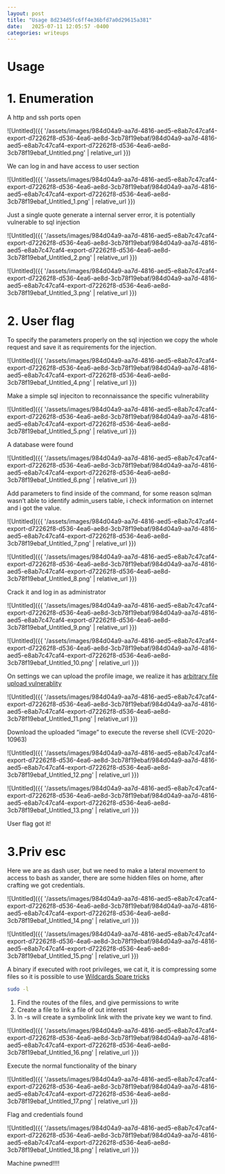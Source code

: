 ```yaml
---
layout: post
title: "Usage 8d234d5fc6ff4e36bfd7a0d29615a381"
date:   2025-07-11 12:05:57 -0400
categories: writeups
---
```


# Usage

# 1. Enumeration

A http and ssh ports open

![Untitled]({{ '/assets/images/984d04a9-aa7d-4816-aed5-e8ab7c47caf4-export-d72262f8-d536-4ea6-ae8d-3cb78f19ebaf/984d04a9-aa7d-4816-aed5-e8ab7c47caf4-export-d72262f8-d536-4ea6-ae8d-3cb78f19ebaf_Untitled.png' | relative_url }})

We can log in and have access to user section 

![Untitled]({{ '/assets/images/984d04a9-aa7d-4816-aed5-e8ab7c47caf4-export-d72262f8-d536-4ea6-ae8d-3cb78f19ebaf/984d04a9-aa7d-4816-aed5-e8ab7c47caf4-export-d72262f8-d536-4ea6-ae8d-3cb78f19ebaf_Untitled_1.png' | relative_url }})

Just a single quote generate a internal server error, it is potentially vulnerable to sql injection

![Untitled]({{ '/assets/images/984d04a9-aa7d-4816-aed5-e8ab7c47caf4-export-d72262f8-d536-4ea6-ae8d-3cb78f19ebaf/984d04a9-aa7d-4816-aed5-e8ab7c47caf4-export-d72262f8-d536-4ea6-ae8d-3cb78f19ebaf_Untitled_2.png' | relative_url }})

![Untitled]({{ '/assets/images/984d04a9-aa7d-4816-aed5-e8ab7c47caf4-export-d72262f8-d536-4ea6-ae8d-3cb78f19ebaf/984d04a9-aa7d-4816-aed5-e8ab7c47caf4-export-d72262f8-d536-4ea6-ae8d-3cb78f19ebaf_Untitled_3.png' | relative_url }})

# 2. User flag

To specify the parameters properly on the sql injection we copy the whole request and save it as requirements for the injection.

![Untitled]({{ '/assets/images/984d04a9-aa7d-4816-aed5-e8ab7c47caf4-export-d72262f8-d536-4ea6-ae8d-3cb78f19ebaf/984d04a9-aa7d-4816-aed5-e8ab7c47caf4-export-d72262f8-d536-4ea6-ae8d-3cb78f19ebaf_Untitled_4.png' | relative_url }})

Make a simple sql injeciton to reconnaissance the specific vulnerability

![Untitled]({{ '/assets/images/984d04a9-aa7d-4816-aed5-e8ab7c47caf4-export-d72262f8-d536-4ea6-ae8d-3cb78f19ebaf/984d04a9-aa7d-4816-aed5-e8ab7c47caf4-export-d72262f8-d536-4ea6-ae8d-3cb78f19ebaf_Untitled_5.png' | relative_url }})

A database were found

![Untitled]({{ '/assets/images/984d04a9-aa7d-4816-aed5-e8ab7c47caf4-export-d72262f8-d536-4ea6-ae8d-3cb78f19ebaf/984d04a9-aa7d-4816-aed5-e8ab7c47caf4-export-d72262f8-d536-4ea6-ae8d-3cb78f19ebaf_Untitled_6.png' | relative_url }})

Add parameters to find inside of the command, for some reason sqlman wasn’t able to identify admin_users table, i check information on internet and i got the value.

![Untitled]({{ '/assets/images/984d04a9-aa7d-4816-aed5-e8ab7c47caf4-export-d72262f8-d536-4ea6-ae8d-3cb78f19ebaf/984d04a9-aa7d-4816-aed5-e8ab7c47caf4-export-d72262f8-d536-4ea6-ae8d-3cb78f19ebaf_Untitled_7.png' | relative_url }})

![Untitled]({{ '/assets/images/984d04a9-aa7d-4816-aed5-e8ab7c47caf4-export-d72262f8-d536-4ea6-ae8d-3cb78f19ebaf/984d04a9-aa7d-4816-aed5-e8ab7c47caf4-export-d72262f8-d536-4ea6-ae8d-3cb78f19ebaf_Untitled_8.png' | relative_url }})

Crack it and log in as administrator

![Untitled]({{ '/assets/images/984d04a9-aa7d-4816-aed5-e8ab7c47caf4-export-d72262f8-d536-4ea6-ae8d-3cb78f19ebaf/984d04a9-aa7d-4816-aed5-e8ab7c47caf4-export-d72262f8-d536-4ea6-ae8d-3cb78f19ebaf_Untitled_9.png' | relative_url }})

![Untitled]({{ '/assets/images/984d04a9-aa7d-4816-aed5-e8ab7c47caf4-export-d72262f8-d536-4ea6-ae8d-3cb78f19ebaf/984d04a9-aa7d-4816-aed5-e8ab7c47caf4-export-d72262f8-d536-4ea6-ae8d-3cb78f19ebaf_Untitled_10.png' | relative_url }})

On settings we can upload the profile image, we realize it has [arbitrary file upload vulnerablity](https://xavibel.com/2020/03/23/unrestricted-file-upload-in-frozennode-laravel-administrator/)

![Untitled]({{ '/assets/images/984d04a9-aa7d-4816-aed5-e8ab7c47caf4-export-d72262f8-d536-4ea6-ae8d-3cb78f19ebaf/984d04a9-aa7d-4816-aed5-e8ab7c47caf4-export-d72262f8-d536-4ea6-ae8d-3cb78f19ebaf_Untitled_11.png' | relative_url }})

Download the uploaded “image” to execute the reverse shell (CVE-2020-10963)

![Untitled]({{ '/assets/images/984d04a9-aa7d-4816-aed5-e8ab7c47caf4-export-d72262f8-d536-4ea6-ae8d-3cb78f19ebaf/984d04a9-aa7d-4816-aed5-e8ab7c47caf4-export-d72262f8-d536-4ea6-ae8d-3cb78f19ebaf_Untitled_12.png' | relative_url }})

![Untitled]({{ '/assets/images/984d04a9-aa7d-4816-aed5-e8ab7c47caf4-export-d72262f8-d536-4ea6-ae8d-3cb78f19ebaf/984d04a9-aa7d-4816-aed5-e8ab7c47caf4-export-d72262f8-d536-4ea6-ae8d-3cb78f19ebaf_Untitled_13.png' | relative_url }})

User flag got it!

# 3.Priv esc

Here we are as dash user, but we need to make a lateral movement to access to bash as xander, there are some hidden files on home, after crafting we got credentials.

![Untitled]({{ '/assets/images/984d04a9-aa7d-4816-aed5-e8ab7c47caf4-export-d72262f8-d536-4ea6-ae8d-3cb78f19ebaf/984d04a9-aa7d-4816-aed5-e8ab7c47caf4-export-d72262f8-d536-4ea6-ae8d-3cb78f19ebaf_Untitled_14.png' | relative_url }})

![Untitled]({{ '/assets/images/984d04a9-aa7d-4816-aed5-e8ab7c47caf4-export-d72262f8-d536-4ea6-ae8d-3cb78f19ebaf/984d04a9-aa7d-4816-aed5-e8ab7c47caf4-export-d72262f8-d536-4ea6-ae8d-3cb78f19ebaf_Untitled_15.png' | relative_url }})

A binary if executed with root privileges, we cat it, it is compressing some files so it is possible to use [Wildcards Spare tricks](https://book.hacktricks.xyz/linux-hardening/privilege-escalation/wildcards-spare-tricks)

```bash
sudo -l
```

1. Find the routes of the files, and give permissions to write
2. Create a file to link a file of out interest
3. ln -s will create a symbolink link with the private key we want to find.

![Untitled]({{ '/assets/images/984d04a9-aa7d-4816-aed5-e8ab7c47caf4-export-d72262f8-d536-4ea6-ae8d-3cb78f19ebaf/984d04a9-aa7d-4816-aed5-e8ab7c47caf4-export-d72262f8-d536-4ea6-ae8d-3cb78f19ebaf_Untitled_16.png' | relative_url }})

Execute the normal functionality of the binary

![Untitled]({{ '/assets/images/984d04a9-aa7d-4816-aed5-e8ab7c47caf4-export-d72262f8-d536-4ea6-ae8d-3cb78f19ebaf/984d04a9-aa7d-4816-aed5-e8ab7c47caf4-export-d72262f8-d536-4ea6-ae8d-3cb78f19ebaf_Untitled_17.png' | relative_url }})

Flag and credentials found

![Untitled]({{ '/assets/images/984d04a9-aa7d-4816-aed5-e8ab7c47caf4-export-d72262f8-d536-4ea6-ae8d-3cb78f19ebaf/984d04a9-aa7d-4816-aed5-e8ab7c47caf4-export-d72262f8-d536-4ea6-ae8d-3cb78f19ebaf_Untitled_18.png' | relative_url }})

Machine pwned!!!!
<script src="{{ '/assets/js/matrix-overlay.js' | relative_url }}"></script>
